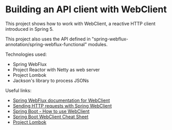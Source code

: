 # Building an API client with WebClient

This project shows how to work with WebClient, a reactive HTTP client introduced in Spring 5.

This project also uses the API defined in "spring-webflux-annotation/spring-webflux-functional" modules.

Technologies used:

- Spring WebFlux
- Project Reactor with Netty as web server
- Project Lombok
- Jackson's library to process JSONs

Useful links:

- [Spring WebFlux documentation for WebClient](https://docs.spring.io/spring/docs/current/spring-framework-reference/web-reactive.html#webflux-client)
- [Sending HTTP requests with Spring WebClient](https://reflectoring.io/spring-webclient/)
- [Spring Boot - How to use WebClient](https://gustavopeiretti.com/spring-boot-how-to-use-webclient/)
- [Spring Boot WebClient Cheat Sheet](https://medium.com/swlh/spring-boot-webclient-cheat-sheet-5be26cfa3e)
- [Project Lombok](https://projectlombok.org/features/all)

